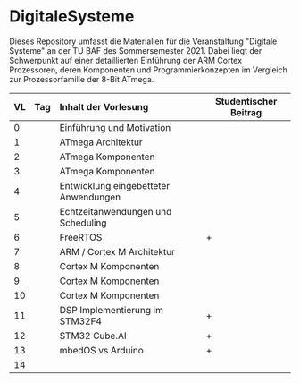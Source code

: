 # DigitaleSysteme

Dieses Repository umfasst die Materialien für die Veranstaltung "Digitale
Systeme" an der TU BAF des Sommersemester 2021. Dabei liegt der Schwerpunkt
auf einer detaillierten Einführung der ARM Cortex Prozessoren, deren Komponenten
und Programmierkonzepten im Vergleich zur Prozessorfamilie der 8-Bit ATmega.

| VL  | Tag | Inhalt der Vorlesung                  | Studentischer Beitrag |
| --- | --- |:------------------------------------- | --------------------- |
| 0   |     | Einführung und Motivation             |                       |
| 1   |     | ATmega Architektur                    |                       |
| 2   |     | ATmega Komponenten                    |                       |
| 3   |     | ATmega Komponenten                    |                       |
| 4   |     | Entwicklung eingebetteter Anwendungen |                       |
| 5   |     | Echtzeitanwendungen und Scheduling    |                       |
| 6   |     | FreeRTOS                              | +                     |
| 7   |     | ARM / Cortex M Architektur            |                       |
| 8   |     | Cortex M Komponenten                  |                       |
| 9   |     | Cortex M Komponenten                  |                       |
| 10  |     | Cortex M Komponenten                  |                       |
| 11  |     | DSP Implementierung im STM32F4        | +                     |
| 12  |     | STM32 Cube.AI                         | +                     |
| 13  |     | mbedOS vs Arduino                     | +                     |
| 14  |     |                                       |                       |
